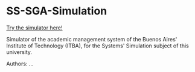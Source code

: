 # SS-SGA-Simulation

[Try the simulator here!](http://gromarion.github.io/SS-SGA-Simulation)

Simulator of the academic management system of the Buenos Aires' Institute of Technology (ITBA), for the Systems' Simulation subject of this university.

Authors: ...
